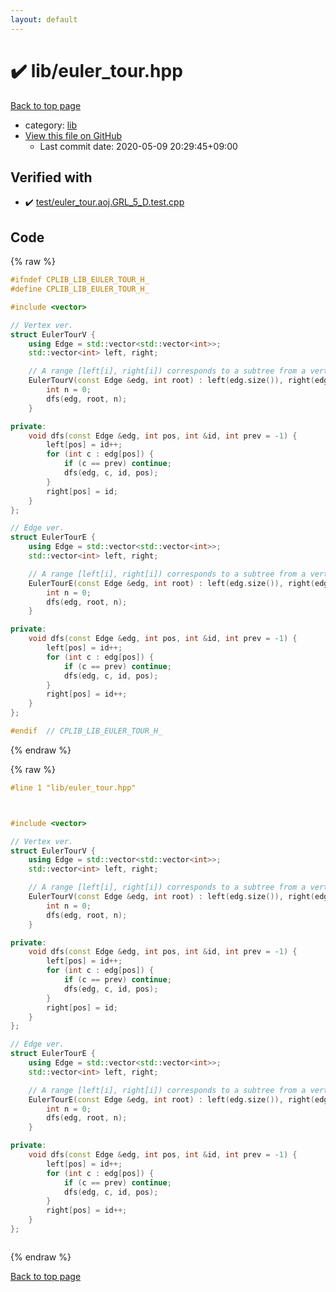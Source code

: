 ```yaml
---
layout: default
---
```


<!-- mathjax config similar to math.stackexchange -->
<script type="text/javascript" async
  src="https://cdnjs.cloudflare.com/ajax/libs/mathjax/2.7.5/MathJax.js?config=TeX-MML-AM_CHTML">
</script>
<script type="text/x-mathjax-config">
  MathJax.Hub.Config({
    TeX: { equationNumbers: { autoNumber: "AMS" }},
    tex2jax: {
      inlineMath: [ ['$','$'] ],
      processEscapes: true
    },
    "HTML-CSS": { matchFontHeight: false },
    displayAlign: "left",
    displayIndent: "2em"
  });
</script>

<script type="text/javascript" src="https://cdnjs.cloudflare.com/ajax/libs/jquery/3.4.1/jquery.min.js"></script>
<script src="https://cdn.jsdelivr.net/npm/jquery-balloon-js@1.1.2/jquery.balloon.min.js" integrity="sha256-ZEYs9VrgAeNuPvs15E39OsyOJaIkXEEt10fzxJ20+2I=" crossorigin="anonymous"></script>
<script type="text/javascript" src="../../assets/js/copy-button.js"></script>
<link rel="stylesheet" href="../../assets/css/copy-button.css" />


# :heavy_check_mark: lib/euler_tour.hpp

<a href="../../index.html">Back to top page</a>

* category: <a href="../../index.html#e8acc63b1e238f3255c900eed37254b8">lib</a>
* <a href="{{ site.github.repository_url }}/blob/master/lib/euler_tour.hpp">View this file on GitHub</a>
    - Last commit date: 2020-05-09 20:29:45+09:00




## Verified with

* :heavy_check_mark: <a href="../../verify/test/euler_tour.aoj.GRL_5_D.test.cpp.html">test/euler_tour.aoj.GRL_5_D.test.cpp</a>


## Code

<a id="unbundled"></a>
{% raw %}
```cpp
#ifndef CPLIB_LIB_EULER_TOUR_H_
#define CPLIB_LIB_EULER_TOUR_H_

#include <vector>

// Vertex ver.
struct EulerTourV {
    using Edge = std::vector<std::vector<int>>;
    std::vector<int> left, right;

    // A range [left[i], right[i]) corresponds to a subtree from a vertex i
    EulerTourV(const Edge &edg, int root) : left(edg.size()), right(edg.size()) {
        int n = 0;
        dfs(edg, root, n);
    }

private:
    void dfs(const Edge &edg, int pos, int &id, int prev = -1) {
        left[pos] = id++;
        for (int c : edg[pos]) {
            if (c == prev) continue;
            dfs(edg, c, id, pos);
        }
        right[pos] = id;
    }
};

// Edge ver.
struct EulerTourE {
    using Edge = std::vector<std::vector<int>>;
    std::vector<int> left, right;

    // A range [left[i], right[i]) corresponds to a subtree from a vertex i
    EulerTourE(const Edge &edg, int root) : left(edg.size()), right(edg.size()) {
        int n = 0;
        dfs(edg, root, n);
    }

private:
    void dfs(const Edge &edg, int pos, int &id, int prev = -1) {
        left[pos] = id++;
        for (int c : edg[pos]) {
            if (c == prev) continue;
            dfs(edg, c, id, pos);
        }
        right[pos] = id++;
    }
};

#endif  // CPLIB_LIB_EULER_TOUR_H_

```
{% endraw %}

<a id="bundled"></a>
{% raw %}
```cpp
#line 1 "lib/euler_tour.hpp"



#include <vector>

// Vertex ver.
struct EulerTourV {
    using Edge = std::vector<std::vector<int>>;
    std::vector<int> left, right;

    // A range [left[i], right[i]) corresponds to a subtree from a vertex i
    EulerTourV(const Edge &edg, int root) : left(edg.size()), right(edg.size()) {
        int n = 0;
        dfs(edg, root, n);
    }

private:
    void dfs(const Edge &edg, int pos, int &id, int prev = -1) {
        left[pos] = id++;
        for (int c : edg[pos]) {
            if (c == prev) continue;
            dfs(edg, c, id, pos);
        }
        right[pos] = id;
    }
};

// Edge ver.
struct EulerTourE {
    using Edge = std::vector<std::vector<int>>;
    std::vector<int> left, right;

    // A range [left[i], right[i]) corresponds to a subtree from a vertex i
    EulerTourE(const Edge &edg, int root) : left(edg.size()), right(edg.size()) {
        int n = 0;
        dfs(edg, root, n);
    }

private:
    void dfs(const Edge &edg, int pos, int &id, int prev = -1) {
        left[pos] = id++;
        for (int c : edg[pos]) {
            if (c == prev) continue;
            dfs(edg, c, id, pos);
        }
        right[pos] = id++;
    }
};



```
{% endraw %}

<a href="../../index.html">Back to top page</a>

